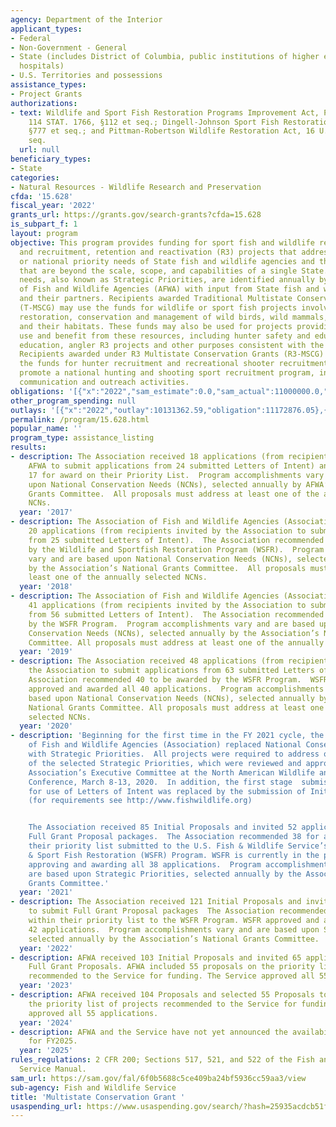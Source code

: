 ```yaml
---
agency: Department of the Interior
applicant_types:
- Federal
- Non-Government - General
- State (includes District of Columbia, public institutions of higher education and
  hospitals)
- U.S. Territories and possessions
assistance_types:
- Project Grants
authorizations:
- text: Wildlife and Sport Fish Restoration Programs Improvement Act, Pub. L. 106-408,
    114 STAT. 1766, §112 et seq.; Dingell-Johnson Sport Fish Restoration Act, 16 U.S.C.
    §777 et seq.; and Pittman-Robertson Wildlife Restoration Act, 16 U.S.C. §669 et
    seq.
  url: null
beneficiary_types:
- State
categories:
- Natural Resources - Wildlife Research and Preservation
cfda: '15.628'
fiscal_year: '2022'
grants_url: https://grants.gov/search-grants?cfda=15.628
is_subpart_f: 1
layout: program
objective: This program provides funding for sport fish and wildlife restoration projects
  and recruitment, retention and reactivation (R3) projects that address regional
  or national priority needs of State fish and wildlife agencies and their partners
  that are beyond the scale, scope, and capabilities of a single State. The priority
  needs, also known as Strategic Priorities, are identified annually by the Association
  of Fish and Wildlife Agencies (AFWA) with input from State fish and wildlife agencies
  and their partners. Recipients awarded Traditional Multistate Conservation Grants
  (T-MSCG) may use the funds for wildlife or sport fish projects involving research,
  restoration, conservation and management of wild birds, wild mammals, sport fish,
  and their habitats. These funds may also be used for projects providing for public
  use and benefit from these resources, including hunter safety and education, aquatic
  education, angler R3 projects and other purposes consistent with the enabling legislation.
  Recipients awarded under R3 Multistate Conservation Grants (R3-MSCG) can only use
  the funds for hunter recruitment and recreational shooter recruitment projects that
  promote a national hunting and shooting sport recruitment program, including related
  communication and outreach activities.
obligations: '[{"x":"2022","sam_estimate":0.0,"sam_actual":11000000.0,"usa_spending_actual":10625831.04},{"x":"2023","sam_estimate":0.0,"sam_actual":11473954.0,"usa_spending_actual":11473955.71},{"x":"2024","sam_estimate":11700002.0,"sam_actual":0.0,"usa_spending_actual":11437747.87}]'
other_program_spending: null
outlays: '[{"x":"2022","outlay":10131362.59,"obligation":11172876.05},{"x":"2023","outlay":9074518.48,"obligation":10213052.27},{"x":"2024","outlay":3472542.63,"obligation":10666382.19}]'
permalink: /program/15.628.html
popular_name: ''
program_type: assistance_listing
results:
- description: The Association received 18 applications (from recipients invited by
    AFWA to submit applications from 24 submitted Letters of Intent) and recommended
    17 for award on their Priority List.  Program accomplishments vary and are based
    upon National Conservation Needs (NCNs), selected annually by AFWA’s National
    Grants Committee.  All proposals must address at least one of the annually selected
    NCNs.
  year: '2017'
- description: The Association of Fish and Wildlife Agencies (Association) received
    20 applications (from recipients invited by the Association to submit applications
    from 25 submitted Letters of Intent).  The Association recommended 18 to be awarded
    by the Wildlife and Sportfish Restoration Program (WSFR).  Program accomplishments
    vary and are based upon National Conservation Needs (NCNs), selected annually
    by the Association’s National Grants Committee.  All proposals must address at
    least one of the annually selected NCNs.
  year: '2018'
- description: The Association of Fish and Wildlife Agencies (Association) received
    41 applications (from recipients invited by the Association to submit applications
    from 56 submitted Letters of Intent).  The Association recommended 39 to be awarded
    by the WSFR Program.  Program accomplishments vary and are based upon National
    Conservation Needs (NCNs), selected annually by the Association’s National Grants
    Committee. All proposals must address at least one of the annually selected NCNs.
  year: '2019'
- description: The Association received 48 applications (from recipients invited by
    the Association to submit applications from 63 submitted Letters of Intent).  The
    Association recommended 40 to be awarded by the WSFR Program.  WSFR reviewed,
    approved and awarded all 40 applications.  Program accomplishments vary and are
    based upon National Conservation Needs (NCNs), selected annually by the Association’s
    National Grants Committee. All proposals must address at least one of the annually
    selected NCNs.
  year: '2020'
- description: 'Beginning for the first time in the FY 2021 cycle, the Association
    of Fish and Wildlife Agencies (Association) replaced National Conservation Needs
    with Strategic Priorities.  All projects were required to address one or more
    of the selected Strategic Priorities, which were reviewed and approved by the
    Association’s Executive Committee at the North American Wildlife and Natural Resources
    Conference, March 8-13, 2020.  In addition, the first stage  submission requirement
    for use of Letters of Intent was replaced by the submission of Initial Proposals
    (for requirements see http://www.fishwildlife.org)


    The Association received 85 Initial Proposals and invited 52 applicants to submit
    Full Grant Proposal packages.  The Association recommended 38 for award within
    their priority list submitted to the U.S. Fish & Wildlife Service’s, Wildlife
    & Sport Fish Restoration (WSFR) Program. WSFR is currently in the process of reviewing,
    approving and awarding all 38 applications.  Program accomplishments vary and
    are based upon Strategic Priorities, selected annually by the Association’s National
    Grants Committee.'
  year: '2021'
- description: The Association received 121 Initial Proposals and invited 54 applicants
    to submit Full Grant Proposal packages  The Association recommended 42 for award
    within their priority list to the WSFR Program. WSFR approved and awarded all
    42 applications.  Program accomplishments vary and are based upon Strategic Priorities,
    selected annually by the Association’s National Grants Committee.
  year: '2022'
- description: AFWA received 103 Initial Proposals and invited 65 applicants to submit
    Full Grant Proposals. AFWA included 55 proposals on the priority list of projects
    recommended to the Service for funding. The Service approved all 55 applications.
  year: '2023'
- description: AFWA received 104 Proposals and selected 55 Proposals to include on
    the priority list of projects recommended to the Service for funding. The Service
    approved all 55 applications.
  year: '2024'
- description: AFWA and the Service have not yet announced the availability of funding
    for FY2025.
  year: '2025'
rules_regulations: 2 CFR 200; Sections 517, 521, and 522 of the Fish and Wildlife
  Service Manual.
sam_url: https://sam.gov/fal/6f0b5688c5ce409ba24bf5936cc59aa3/view
sub-agency: Fish and Wildlife Service
title: 'Multistate Conservation Grant '
usaspending_url: https://www.usaspending.gov/search/?hash=25935acdcb51f217b7c7a8022b5fec77
---
```

